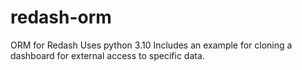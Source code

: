 # redash-orm
ORM for Redash
Uses python 3.10
Includes an example for cloning a dashboard for external access to specific data.
